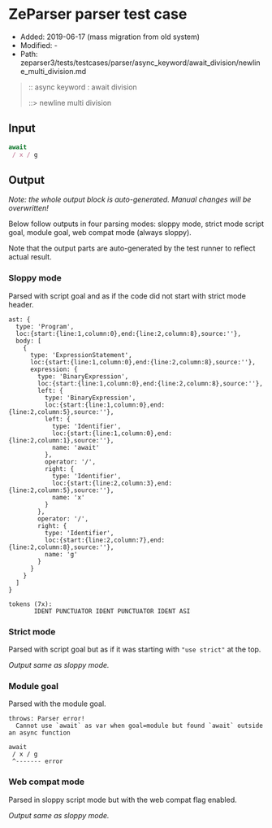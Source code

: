 # ZeParser parser test case

- Added: 2019-06-17 (mass migration from old system)
- Modified: -
- Path: zeparser3/tests/testcases/parser/async_keyword/await_division/newline_multi_division.md

> :: async keyword : await division
>
> ::> newline multi division

## Input

`````js
await 
 / x / g
`````

## Output

_Note: the whole output block is auto-generated. Manual changes will be overwritten!_

Below follow outputs in four parsing modes: sloppy mode, strict mode script goal, module goal, web compat mode (always sloppy).

Note that the output parts are auto-generated by the test runner to reflect actual result.

### Sloppy mode

Parsed with script goal and as if the code did not start with strict mode header.

`````
ast: {
  type: 'Program',
  loc:{start:{line:1,column:0},end:{line:2,column:8},source:''},
  body: [
    {
      type: 'ExpressionStatement',
      loc:{start:{line:1,column:0},end:{line:2,column:8},source:''},
      expression: {
        type: 'BinaryExpression',
        loc:{start:{line:1,column:0},end:{line:2,column:8},source:''},
        left: {
          type: 'BinaryExpression',
          loc:{start:{line:1,column:0},end:{line:2,column:5},source:''},
          left: {
            type: 'Identifier',
            loc:{start:{line:1,column:0},end:{line:2,column:1},source:''},
            name: 'await'
          },
          operator: '/',
          right: {
            type: 'Identifier',
            loc:{start:{line:2,column:3},end:{line:2,column:5},source:''},
            name: 'x'
          }
        },
        operator: '/',
        right: {
          type: 'Identifier',
          loc:{start:{line:2,column:7},end:{line:2,column:8},source:''},
          name: 'g'
        }
      }
    }
  ]
}

tokens (7x):
       IDENT PUNCTUATOR IDENT PUNCTUATOR IDENT ASI
`````

### Strict mode

Parsed with script goal but as if it was starting with `"use strict"` at the top.

_Output same as sloppy mode._

### Module goal

Parsed with the module goal.

`````
throws: Parser error!
  Cannot use `await` as var when goal=module but found `await` outside an async function

await
 / x / g
 ^------- error
`````


### Web compat mode

Parsed in sloppy script mode but with the web compat flag enabled.

_Output same as sloppy mode._
